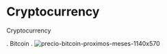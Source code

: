 # Cryptocurrency
Cryptocurrency

.
Bitcoin
.
![precio-bitcoin-proximos-meses-1140x570](https://user-images.githubusercontent.com/55116927/187593923-6022ba7e-6497-4c58-9655-c2c2f8492d6b.png)
